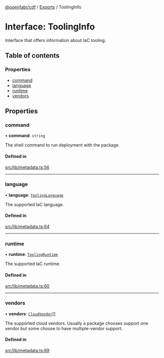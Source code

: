 [@openfabr/cdf](../README.md) / [Exports](../modules.md) / ToolingInfo

# Interface: ToolingInfo

Interface that offers information about IaC tooling.

## Table of contents

### Properties

- [command](ToolingInfo.md#command)
- [language](ToolingInfo.md#language)
- [runtime](ToolingInfo.md#runtime)
- [vendors](ToolingInfo.md#vendors)

## Properties

### command

• **command**: `string`

The shell command to run deployment with the package.

#### Defined in

[src/lib/metadata.ts:56](https://github.com/openfabr/cdf/blob/e70ef03/core/typescript/src/lib/metadata.ts#L56)

___

### language

• **language**: [`ToolingLanguage`](../enums/ToolingLanguage.md)

The supported IaC language.

#### Defined in

[src/lib/metadata.ts:64](https://github.com/openfabr/cdf/blob/e70ef03/core/typescript/src/lib/metadata.ts#L64)

___

### runtime

• **runtime**: [`ToolingRuntime`](../enums/ToolingRuntime.md)

The supported IaC runtime.

#### Defined in

[src/lib/metadata.ts:60](https://github.com/openfabr/cdf/blob/e70ef03/core/typescript/src/lib/metadata.ts#L60)

___

### vendors

• **vendors**: [`CloudVendor`](../enums/CloudVendor.md)[]

The supported cloud vendors.
Usually a package chooses support one vendor but some choose to have multiple-vendor support.

#### Defined in

[src/lib/metadata.ts:69](https://github.com/openfabr/cdf/blob/e70ef03/core/typescript/src/lib/metadata.ts#L69)

